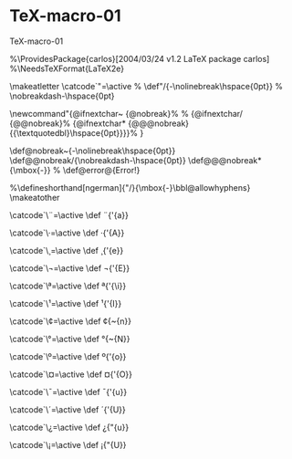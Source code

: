# TeX-macro-01
TeX-macro-01

%\ProvidesPackage{carlos}[2004/03/24 v1.2 LaTeX package carlos]
%\NeedsTeXFormat{LaTeX2e}


\makeatletter
\catcode`\"=\active
% \def"/{-\nolinebreak\hspace{0pt}} % \nobreakdash-\hspace{0pt}

\newcommand"{\@ifnextchar~ {\@nobreak}%
%                 {\@ifnextchar/ {\@@nobreak}%
                    {\@ifnextchar* {\@@@nobreak}{{\textquotedbl}\hspace{0pt}}}}% }

\def\@nobreak~{-\nolinebreak\hspace{0pt}}
\def\@@nobreak/{\nobreakdash-\hspace{0pt}}
\def\@@@nobreak*{\mbox{-}}
% \def\@error@{Error!}

%\defineshorthand[ngerman]{"/}{\mbox{-}\bbl@allowhyphens}
\makeatother

\catcode`\¨=\active
\def ¨{\'{a}}

\catcode`\·=\active
\def ·{\'{A}}

\catcode`\¸=\active
\def ¸{\'{e}}

\catcode`\¬=\active
\def ¬{\'{E}}

\catcode`\ª=\active
\def ª{\'{\i}}

\catcode`\¹=\active
\def ¹{\'{I}}

\catcode`\¢=\active
\def ¢{\~{n}}

\catcode`\°=\active
\def °{\~{N}}

\catcode`\º=\active
\def º{\'{o}}

\catcode`\¤=\active
\def ¤{\'{O}}

\catcode`\¯=\active
\def ¯{\'{u}}

\catcode`\´=\active
\def ´{\'{U}}

\catcode`\¿=\active
\def ¿{\"{u}}

\catcode`\¡=\active
\def ¡{\"{U}}
